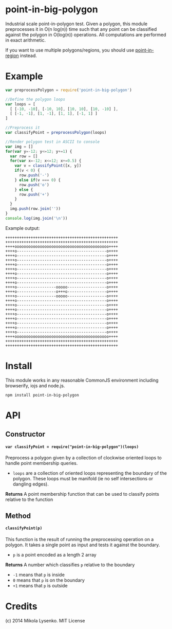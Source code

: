 point-in-big-polygon
====================
Industrial scale point-in-polygon test. Given a polygon, this module preprocesses it in O(n log(n)) time such that any point can be classified against the polygon in O(log(n)) operations. All computations are performed in exact arithmetic.

If you want to use multiple polygons/regions, you should use [point-in-region](https://github.com/mikolalysenko/point-in-region) instead.

# Example

```javascript
var preprocessPolygon = require('point-in-big-polygon')

//Define the polygon loops
var loops = [
  [ [-10, -10], [-10, 10], [10, 10], [10, -10] ],
  [ [-1, -1], [1, -1], [1, 1], [-1, 1] ]
]

//Preprocess it
var classifyPoint = preprocessPolygon(loops)

//Render polygon test in ASCII to console
var img = []
for(var y=-12; y<=12; y+=1) {
  var row = []
  for(var x=-12; x<=12; x+=0.5) {
    var v = classifyPoint([x, y])
    if(v < 0) {
      row.push('-')
    } else if(v === 0) {
      row.push('o')
    } else {
      row.push('+')
    }
  }
  img.push(row.join(''))
}
console.log(img.join('\n'))
```

Example output:

```
+++++++++++++++++++++++++++++++++++++++++++++++++
+++++++++++++++++++++++++++++++++++++++++++++++++
++++ooooooooooooooooooooooooooooooooooooooooo++++
++++o---------------------------------------o++++
++++o---------------------------------------o++++
++++o---------------------------------------o++++
++++o---------------------------------------o++++
++++o---------------------------------------o++++
++++o---------------------------------------o++++
++++o---------------------------------------o++++
++++o---------------------------------------o++++
++++o-----------------ooooo-----------------o++++
++++o-----------------o+++o-----------------o++++
++++o-----------------ooooo-----------------o++++
++++o---------------------------------------o++++
++++o---------------------------------------o++++
++++o---------------------------------------o++++
++++o---------------------------------------o++++
++++o---------------------------------------o++++
++++o---------------------------------------o++++
++++o---------------------------------------o++++
++++o---------------------------------------o++++
++++ooooooooooooooooooooooooooooooooooooooooo++++
+++++++++++++++++++++++++++++++++++++++++++++++++
+++++++++++++++++++++++++++++++++++++++++++++++++
```

# Install

This module works in any reasonable CommonJS environment including browserify, iojs and node.js.

```
npm install point-in-big-polygon
```

# API

## Constructor

#### `var classifyPoint = require("point-in-big-polygon")(loops)`
Preprocess a polygon given by a collection of clockwise oriented loops to handle point membership queries.

* `loops` are a collection of oriented loops representing the boundary of the polygon. These loops must be manifold (ie no self intersections or dangling edges).

**Returns** A point membership function that can be used to classify points relative to the function

## Method

#### `classifyPoint(p)`
This function is the result of running the preprocessing operation on a polygon. It takes a single point as input and tests it against the boundary.

* `p` is a point encoded as a length 2 array

**Returns** A number which classifies `p` relative to the boundary

* `-1` means that `p` is inside
* `0` means that `p` is on the boundary
* `+1` means that `p` is outside

# Credits
(c) 2014 Mikola Lysenko. MIT License